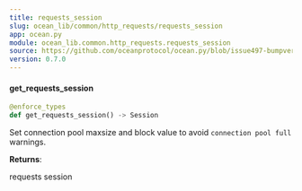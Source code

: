 ```yaml
---
title: requests_session
slug: ocean_lib/common/http_requests/requests_session
app: ocean.py
module: ocean_lib.common.http_requests.requests_session
source: https://github.com/oceanprotocol/ocean.py/blob/issue497-bumpversion-to-v0.7.0/ocean_lib/common/http_requests/requests_session.py
version: 0.7.0
---
```

#### get\_requests\_session

```python
@enforce_types
def get_requests_session() -> Session
```

Set connection pool maxsize and block value to avoid `connection pool full` warnings.

**Returns**:

requests session


